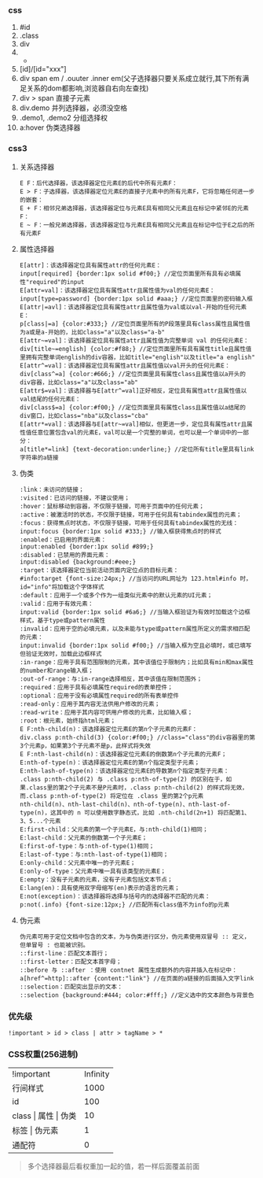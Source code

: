### css
1. #id
2. .class
3. div
4. *
5. [id]/[id="xxx"]
6. div span em / .ouuter .inner em(父子选择器只要关系成立就行,其下所有满足关系的dom都影响,浏览器自右向左查找)
7. div > span 直接子元素
8. div.demo  并列选择器，必须没空格
9. .demo1, .demo2  分组选择权
10. a:hover  伪类选择器 


### css3
1. 关系选择器
   ```
   E F：后代选择器，该选择器定位元素E的后代中所有元素F：
   E > F：子选择器，该选择器定位元素E的直接子元素中的所有元素F，它将忽略任何进一步的嵌套：
   E + F：相邻兄弟选择器，该选择器定位与元素E具有相同父元素且在标记中紧邻E的元素F：
   E ~ F：一般兄弟选择器，该选择器定位与元素E具有相同父元素且在标记中位于E之后的所有元素F
   ```

2. 属性选择器
   ```
   E[attr]：该选择器定位具有属性attr的任何元素E：
   input[required] {border:1px solid #f00;} //定位页面里所有具有必填属性"required"的input
   E[attr=val]：该选择器定位具有属性attr且属性值为val的任何元素E：
   input[type=password] {border:1px solid #aaa;} //定位页面里的密码输入框
   E[attr|=avl]：该选择器定位具有属性attr且属性值为val或以val-开始的任何元素E：
   p[class|=a] {color:#333;} //定位页面里所有的P段落里具有class属性且属性值为a或是a-开始的，比如class="a"以及class="a-b"
   E[attr~=val]：该选择器定位具有属性attr且属性值为完整单词 val 的任何元素E：
   div[title~=english] {color:#f88;} //定位页面里所有具有属性title且属性值里拥有完整单词english的div容器，比如title="english"以及title="a english"
   E[attr^=val]：该选择器定位具有属性attr且属性值以val开头的任何元素E：
   div[class^=a] {color:#666;} //定位页面里具有属性class且属性值以a开头的div容器，比如class="a"以及class="ab"
   E[attr$=val]：该选择器与E[attr^=val]正好相反，定位具有属性attr且属性值以val结尾的任何元素E：
   div[class$=a] {color:#f00;} //定位页面里具有属性class且属性值以a结尾的div窗口，比如class="nba"以及class="cba"
   E[attr*=val]：该选择器与E[attr~=val]相似，但更进一步，定位具有属性attr且属性值任意位置包含val的元素E，val可以是一个完整的单词，也可以是一个单词中的一部分：
   a[title*=link] {text-decoration:underline;} //定位所有title里具有link字符串的a链接
   ```

3. 伪类
   ```
   :link：未访问的链接；
   :visited：已访问的链接，不建议使用；
   :hover：鼠标移动到容器，不仅限于链接，可用于页面中的任何元素；
   :active：被激活时的状态，不仅限于链接，可用于任何具有tabindex属性的元素；
   :focus：获得焦点时状态，不仅限于链接，可用于任何具有tabindex属性的无线：
   input:focus {border:1px solid #333;} //输入框获得焦点时的样式
   :enabled：已启用的界面元素：
   input:enabled {border:1px solid #899;}
   :disabled：已禁用的界面元素：
   input:disabled {background:#eee;}
   :target：该选择器定位当前活动页面内定位点的目标元素：
   #info:target {font-size:24px;} //当访问的URL网址为 123.html#info 时，id="info"将加载这个字体样式
   :default：应用于一个或多个作为一组类似元素中的默认元素的UI元素；
   :valid：应用于有效元素：
   input:valid {border:1px solid #6a6;} //当输入框验证为有效时加载这个边框样式，基于type或pattern属性
   :invalid：应用于空的必填元素，以及未能与type或pattern属性所定义的需求相匹配的元素：
   input:invalid {border:1px solid #f00;} //当输入框为空且必填时，或已填写但验证无效时，加载此边框样式
   :in-range：应用于具有范围限制的元素，其中该值位于限制内；比如具有min和max属性的number和range输入框；
   :out-of-range：与:in-range选择相反，其中该值在限制范围外；
   :required：应用于具有必填属性required的表单控件；
   :optional：应用于没有必填属性required的所有表单控件
   :read-only：应用于其内容无法供用户修改的元素；
   :read-write：应用于其内容可供用户修改的元素，比如输入框；
   :root：根元素，始终指html元素；
   E F:nth-child(n)：该选择器定位元素E的第n个子元素的元素F：
   div.class p:nth-child(3) {color:#f00;} //class="class"的div容器里的第3个元素p，如果第3个子元素不是p，此样式将失效
   E F:nth-last-child(n)：该选择器定位元素E的倒数第n个子元素的元素F；
   E:nth-of-type(n)：该选择器定位元素E的第n个指定类型子元素；
   E:nth-lash-of-type(n)：该选择器定位元素E的导数第n个指定类型子元素：
   .class p:nth-child(2) 与 .class p:nth-of-type(2) 的区别在于，如果.class里的第2个子元素不是P元素时，.class p:nth-child(2) 的样式将无效，而.class p:nth-of-type(2) 将定位在 .class 里的第2个p元素
   nth-child(n)、nth-last-child(n)、nth-of-type(n)、nth-last-of-type(n)，这其中的 n 可以使用数字静态式，比如 .nth-child(2n+1) 将匹配第1、3、5...个元素
   E:first-child：父元素的第一个子元素E，与:nth-child(1)相同；
   E:last-child：父元素的倒数第一个子元素E；
   E:first-of-type：与:nth-of-type(1)相同；
   E:last-of-type：与:nth-last-of-type(1)相同；
   E:only-child：父元素中唯一的子元素E；
   E:only-of-type：父元素中唯一具有该类型的元素E；
   E:empty：没有子元素的元素，没有子元素包括文本节点；
   E:lang(en)：具有使用双字母缩写(en)表示的语言的元素；
   E:not(exception)：该选择器将选择与括号内的选择器不匹配的元素：
   p:not(.info) {font-size:12px;} //匹配所有class值不为info的p元素
   ```

4. 伪元素
   ```
   伪元素可用于定位文档中包含的文本，为与伪类进行区分，伪元素使用双冒号 :: 定义，但单冒号 : 也能被识别。
   ::first-line：匹配文本首行；
   ::first-letter：匹配文本首字母；
   ::before 与 ::after ：使用 contnet 属性生成额外的内容并插入在标记中：
   a[href^=http]::after {content:"link"} //在页面的a链接的后面插入文字link
   ::selection：匹配突出显示的文本：
   ::selection {background:#444; color:#fff;} //定义选中的文本颜色与背景色
   ```

### 优先级
`!important > id > class | attr > tagName > *`

### CSS权重(256进制)

|                       |          |
| --------------------- | -------- |
| !important            | Infinity |
| 行间样式              | 1000     |
| id                    | 100      |
| class \| 属性 \| 伪类 | 10       |
| 标签 \| 伪元素        | 1        |
| 通配符                | 0        |

> 多个选择器最后看权重加一起的值，若一样后面覆盖前面

